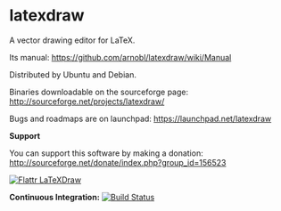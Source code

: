 latexdraw
=========

A vector drawing editor for LaTeX.

Its manual:
https://github.com/arnobl/latexdraw/wiki/Manual

Distributed by Ubuntu and Debian.

Binaries downloadable on the sourceforge page:
http://sourceforge.net/projects/latexdraw/

Bugs and roadmaps are on launchpad:
https://launchpad.net/latexdraw

**Support**

You can support this software by making a donation:
http://sourceforge.net/donate/index.php?group_id=156523

[![Flattr LaTeXDraw](http://api.flattr.com/button/flattr-badge-large.png)](https://flattr.com/submit/auto?user_id=latexdraw&url=https://github.com/arnobl/&title=latexdraw&language=Java&tags=github&category=software)

**Continuous Integration:** [![Build Status](https://ci.inria.fr/malai/job/latexdraw/badge/icon)](https://ci.inria.fr/malai/job/latexdraw/)<br/>

